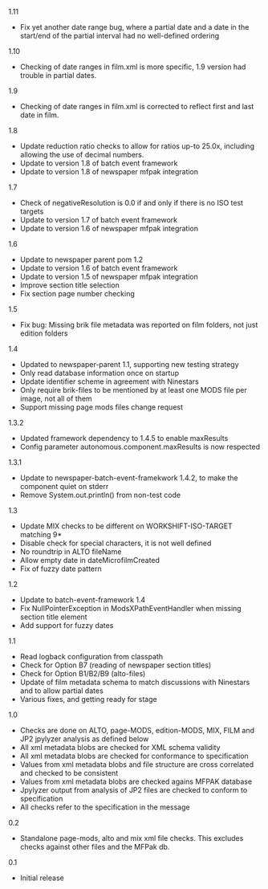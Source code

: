 1.11
* Fix yet another date range bug, where a partial date and a date in the start/end of the partial interval had no well-defined ordering

1.10
* Checking of date ranges in film.xml is more specific, 1.9 version had trouble in partial dates.

1.9
* Checking of date ranges in film.xml is corrected to reflect first and last date in film.

1.8
* Update reduction ratio checks to allow for ratios up-to 25.0x, including allowing the use of decimal numbers.
* Update to version 1.8 of batch event framework
* Update to version 1.8 of newspaper mfpak integration

1.7
* Check of negativeResolution is 0.0 if and only if there is no ISO test targets 
* Update to version 1.7 of batch event framework
* Update to version 1.6 of newspaper mfpak integration

1.6
* Update to newspaper parent pom 1.2
* Update to version 1.6 of batch event framework
* Update to version 1.5 of newspaper mfpak integration
* Improve section title selection
* Fix section page number checking

1.5
* Fix bug: Missing brik file metadata was reported on film folders, not just edition folders

1.4
* Updated to newspaper-parent 1.1, supporting new testing strategy
* Only read database information once on startup
* Update identifier scheme in agreement with Ninestars
* Only require brik-files to be mentioned by at least one MODS file per image, not all of them
* Support missing page mods files change request

1.3.2
* Updated framework dependency to 1.4.5 to enable maxResults
* Config parameter autonomous.component.maxResults is now respected

1.3.1
* Update to newspaper-batch-event-framekwork 1.4.2, to make the component quiet on stderr
* Remove System.out.println() from non-test code

1.3
* Update MIX checks to be different on WORKSHIFT-ISO-TARGET matching 9*
* Disable check for special characters, it is not well defined
* No roundtrip in ALTO fileName
* Allow empty date in dateMicrofilmCreated
* Fix of fuzzy date pattern

1.2
* Update to batch-event-framework 1.4
* Fix NullPointerException in ModsXPathEventHandler when missing section title element
* Add support for fuzzy dates

1.1
* Read logback configuration from classpath
* Check for Option B7 (reading of newspaper section titles)
* Check for Option B1/B2/B9 (alto-files)
* Update of film metadata schema to match discussions with Ninestars and to allow partial dates
* Various fixes, and getting ready for stage

1.0
* Checks are done on ALTO, page-MODS, edition-MODS, MIX, FILM and JP2 jpylyzer analysis as defined below
* All xml metadata blobs are checked for XML schema validity
* All xml metadata blobs are checked for conformance to specification
* Values from xml metadata blobs and file structure are cross correlated and checked to be consistent
* Values from xml metadata blobs are checked agains MFPAK database
* Jpylyzer output from analysis of JP2 files are checked to conform to specification
* All checks refer to the specification in the message

0.2
* Standalone page-mods, alto and mix xml file checks. This excludes checks against other files and the MFPak db.

0.1
* Initial release
